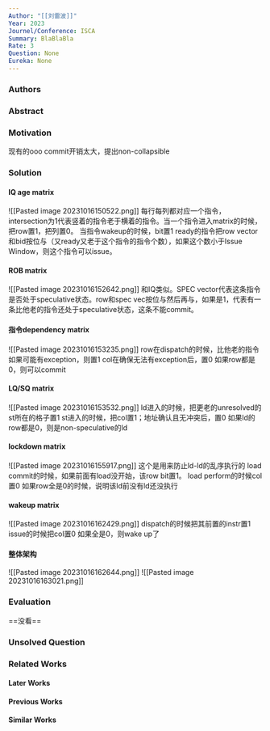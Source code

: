 ```yaml
---
Author: "[[刘雷波]]"
Year: 2023
Journel/Conference: ISCA
Summary: BlaBlaBla
Rate: 3
Question: None
Eureka: None
---
```

### Authors

### Abstract


### Motivation
现有的ooo commit开销太大，提出non-collapsible

### Solution
#### IQ age matrix
![[Pasted image 20231016150522.png]]
每行每列都对应一个指令，intersection为1代表竖着的指令老于横着的指令。当一个指令进入matrix的时候，把row置1，把列置0。
当指令wakeup的时候，bit置1
ready的指令把row vector和bid按位与（又ready又老于这个指令的指令个数），如果这个数小于Issue Window，则这个指令可以issue。

#### ROB matrix
![[Pasted image 20231016152642.png]]
和IQ类似。SPEC vector代表这条指令是否处于speculative状态。row和spec vec按位与然后再与，如果是1，代表有一条比他老的指令还处于speculative状态，这条不能commit。

#### 指令dependency matrix
![[Pasted image 20231016153235.png]]
row在dispatch的时候，比他老的指令如果可能有exception，则置1
col在确保无法有exception后，置0
如果row都是0，则可以commit
#### LQ/SQ matrix
![[Pasted image 20231016153532.png]]
ld进入的时候，把更老的unresolved的st所在的格子置1
st进入的时候，把col置1；地址确认且无冲突后，置0
如果ld的row都是0，则是non-speculative的ld

#### lockdown matrix
![[Pasted image 20231016155917.png]]
这个是用来防止ld-ld的乱序执行的
load commit的时候，如果前面有load没开始，该row bit置1。
load perform的时候col置0
如果row全是0的时候，说明该ld前没有ld还没执行

#### wakeup matrix
![[Pasted image 20231016162429.png]]
dispatch的时候把其前置的instr置1
issue的时候把col置0
如果全是0，则wake up了


#### 整体架构
![[Pasted image 20231016162644.png]]
![[Pasted image 20231016163021.png]]
### Evaluation

==没看==
### Unsolved Question


### Related Works
#### Later Works

#### Previous Works

#### Similar Works
